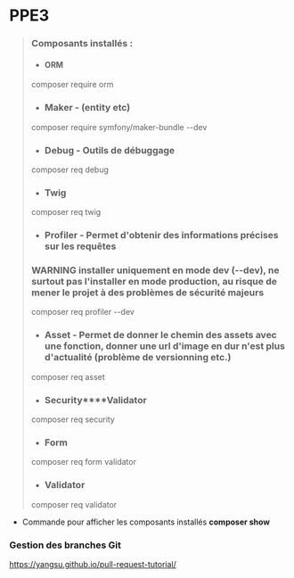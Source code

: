 # PPE3

> ### Composants installés : 
>
> - #### **ORM**
> composer require orm 
> 
>
> - ### **Maker** - (entity etc)
> composer require symfony/maker-bundle --dev
> 
>
> - ### **Debug** - Outils de débuggage
> composer req debug
> 
>
> - ### **Twig**
> composer req twig
> 
>
> - ### **Profiler** - Permet d'obtenir des informations précises sur les requêtes
> ### WARNING installer uniquement en mode dev (--dev), ne surtout pas l'installer en mode production, au risque de mener le projet à des problèmes de sécurité majeurs
> composer req profiler --dev 
> 
>
> - ### **Asset** - Permet de donner le chemin des assets avec une fonction, donner une url d'image en dur n'est plus d'actualité (problème de versionning etc.)
> composer req asset
>
>
> - ### **Security****Validator**
> composer req security 
> 
>
> - ### **Form** 
> composer req form validator
> 
>
> - ### **Validator** 
> composer req validator
> 


- Commande pour afficher les composants installés
 **composer show**


### Gestion des branches Git
https://yangsu.github.io/pull-request-tutorial/